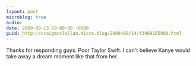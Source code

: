 ```yaml
---
layout: post
microblog: true
audio: 
date: 2009-09-13 19:00:00 -0500
guid: http://craigmcclellan.micro.blog/2009/09/14/t3969105080.html
---
```

Thanks for responding guys.  Poor Taylor Swift.  I can't believe Kanye would take away a dream moment like that from her.
